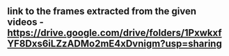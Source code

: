 ## link to the frames extracted from the given videos - https://drive.google.com/drive/folders/1PxwkxfYF8Dxs6iLZzADMo2mE4xDvnigm?usp=sharing
